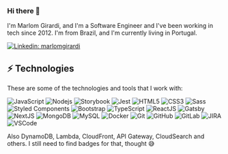 ### Hi there 👋

I'm Marlom Girardi, and I'm a Software Engineer and I've been working in tech since 2012. I'm from Brazil, and I'm currently living in Portugal.

[![Linkedin: marlomgirardi](https://img.shields.io/badge/-Linkedin-blue?style=flat-square&logo=Linkedin&logoColor=white&link=https://www.linkedin.com/in/marlomgirardi/?locale=en_US)](https://www.linkedin.com/in/marlomgirardi/?locale=en_US)


## ⚡ Technologies

These are some of the technologies and tools that I work with:

![JavaScript](https://img.shields.io/badge/-JavaScript-black?style=flat-square&logo=javascript)
![Nodejs](https://img.shields.io/badge/-Nodejs-339933?style=flat-square&logo=Node.js&logoColor=white)
![Storybook](https://cdn.jsdelivr.net/gh/storybookjs/brand@master/badge/badge-storybook.svg)
![Jest](https://img.shields.io/badge/-Jest-99424f?style=flat-square&logo=jest&logoColor=white)
![HTML5](https://img.shields.io/badge/-HTML5-E34F26?style=flat-square&logo=html5&logoColor=white)
![CSS3](https://img.shields.io/badge/-CSS3-1572B6?style=flat-square&logo=css3)
![Sass](https://img.shields.io/badge/-Sass-CC6699?style=flat-square&logo=sass&logoColor=white)
![Styled Components](https://img.shields.io/badge/-Styled%20Components-grey?style=flat-square&logo=styled-components)
![Bootstrap](https://img.shields.io/badge/-Bootstrap-563D7C?style=flat-square&logo=bootstrap)
![TypeScript](https://img.shields.io/badge/-TypeScript-007ACC?style=flat-square&logo=typescript)
![ReactJS](https://img.shields.io/badge/-React-black?style=flat-square&logo=react)
![Gatsby](https://img.shields.io/badge/-Gatsby-purple?style=flat-square&logo=gatsby)
![NextJS](https://img.shields.io/badge/-NextJS-black?style=flat-square&logo=next.js)
![MongoDB](https://img.shields.io/badge/-MongoDB-black?style=flat-square&logo=mongodb)
![MySQL](https://img.shields.io/badge/-MySQL-4479A1?style=flat-square&logo=mysql&logoColor=white)
![Docker](https://img.shields.io/badge/-Docker-2496ED?style=flat-square&logo=docker&logoColor=white)
![Git](https://img.shields.io/badge/-Git-black?style=flat-square&logo=git)
![GitHub](https://img.shields.io/badge/-GitHub-181717?style=flat-square&logo=github)
![GitLab](https://img.shields.io/badge/-GitLab-darkblue?style=flat-square&logo=gitlab)
![JIRA](https://img.shields.io/badge/-JIRA-0052CC?style=flat-square&logo=jira)
![VSCode](https://img.shields.io/badge/-VSCode-007ACC?style=flat-square&logo=visual-studio-code&logoColor=white)

Also DynamoDB, Lambda, CloudFront, API Gateway, CloudSearch and others. I still need to find badges for that, thought 😅
